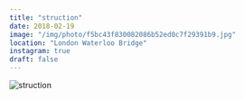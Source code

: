 ```yaml
---
title: "struction"
date: 2018-02-19
image: "/img/photo/f5bc43f830082086b52ed0c7f29391b9.jpg"
location: "London Waterloo Bridge"
instagram: true
draft: false
---
```


![struction](/img/photo/f5bc43f830082086b52ed0c7f29391b9.jpg)
